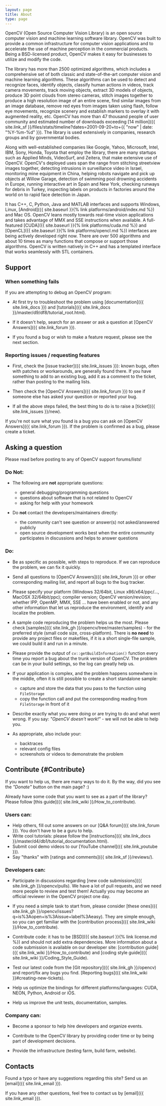 ```yaml
---
layout: page
title: About
type: page
---
```


OpenCV (Open Source Computer Vision Library) is an open source computer vision and machine learning software library. OpenCV was built to provide a common infrastructure for computer vision applications and to accelerate the use of machine perception in the commercial products. Being a BSD-licensed product, OpenCV makes it easy for businesses to utilize and modify the code.

The library has more than 2500 optimized algorithms, which includes a comprehensive set of both classic and state-of-the-art computer vision and machine learning algorithms. These algorithms can be used to detect and recognize faces, identify objects, classify human actions in videos, track camera movements, track moving objects, extract 3D models of objects, produce 3D point clouds from stereo cameras, stitch images together to produce a high resolution image of an entire scene, find similar images from an image database, remove red eyes from images taken using flash, follow eye movements, recognize scenery and establish markers to overlay it with augmented reality, etc. OpenCV has more than 47 thousand people of user community and estimated number of downloads exceeding [14 million]({{ site.link_sf }}/files/stats/timeline?dates=2001-09-20+to+{{ "now" | date: "%Y-%m-%d" }}). The library is used extensively in companies, research groups and by governmental bodies.

Along with well-established companies like Google, Yahoo, Microsoft, Intel, IBM, Sony, Honda, Toyota that employ the library, there are many startups such as Applied Minds, VideoSurf, and Zeitera, that make extensive use of OpenCV. OpenCV's deployed uses span the range from stitching streetview images together, detecting intrusions in surveillance video in Israel, monitoring mine equipment in China, helping robots navigate and pick up objects at Willow Garage, detection of swimming pool drowning accidents in Europe, running interactive art in Spain and New York, checking runways for debris in Turkey, inspecting labels on products in factories around the world on to rapid face detection in Japan.

It has C++, C, Python, Java and MATLAB interfaces and supports Windows, Linux, [Android]({{ site.baseurl }}{% link platforms/android/index.md %}) and Mac OS. OpenCV leans mostly towards real-time vision applications and takes advantage of MMX and SSE instructions when available. A full-featured [CUDA]({{ site.baseurl }}{% link platforms/cuda.md %}) and [OpenCL]({{ site.baseurl }}{% link platforms/opencl.md %}) interfaces are being actively developed right now. There are over 500 algorithms and about 10 times as many functions that compose or support those algorithms. OpenCV is written natively in C++ and has a templated interface that works seamlessly with STL containers.


Support
-------

### When something fails

If you are attempting to debug an OpenCV program:

- At first try to troubleshoot the problem using [documentation]({{ site.link_docs }}) and [tutorials]({{ site.link_docs }}/master/d9/df8/tutorial_root.html).

- If it doesn't help, search for an answer or ask a question at [OpenCV Answers]({{ site.link_forum }}).

- If you found a bug or wish to make a feature request, please see the next section.


### Reporting issues / requesting features

- First, check the [issue tracker]({{ site.link_issues }}): known bugs, often with patches or workarounds, are generally found there. If you have something to add to an existing bug, add it as a comment to the ticket, rather than posting to the mailing lists.

- Then check the [OpenCV Answers]({{ site.link_forum }}) to see if someone else has asked your question or reported your bug.

- If all the above steps failed, the best thing to do is to raise a [ticket]({{ site.link_issues }}/new).

If you're not sure what you found is a bug you can ask on [OpenCV Answers]({{ site.link_forum }}). If the problem is confirmed as a bug, please create a ticket.


Asking a question
-----------------

Please read before posting to any of OpenCV support forums/lists!

### Do Not:

- The following are **not** appropriate questions:
    - general debugging/programming questions
    - questions about software that is not related to OpenCV
    - asking for help with your homework

- Do **not** contact the developers/maintainers directly:
    - the community can't see question or answer(s) not asked/answered publicly
    - open source development works best when the entire community participates in discussions and helps to answer questions

### Do:

- Be as specific as possible, with steps to reproduce. If we can reproduce the problem, we can fix it quickly.

- Send all questions to [OpenCV Answers]({{ site.link_forum }}) or other corresponding mailing list, and report all bugs to the bug tracker.

- Please specify your platform (Windows 32/64bit, Linux x86/x64/ppc/..., MacOSX 32/64bit/ppc); compiler version; OpenCV version/revision; whether IPP, OpenMP, MMX, SSE ... have been enabled or not, and any other information that let us reproduce the environment, identify and localize the problem.

- A sample code reproducing the problem helps us the most. Please check [samples]({{ site.link_gh }}/opencv/tree/master/samples) - for the preferred style (small code size, cross-platform). There is **no need** to provide any project files or makefiles, if it is a short single-file sample, we could build it and run in a minute.

- Please provide the output of `cv::getBuildInformation()` function every time you report a bug about the trunk version of OpenCV. The problem can be in your build settings, so the log can greatly help us.

- If your application is complex, and the problem happens somewhere in the middle, often it is still possible to create a short standalone sample:
    - capture and store the data that you pass to the function using `FileStorage`
    - copy the function call and put the corresponding reading from `FileStorage` in front of it

- Describe exactly what you were doing or are trying to do and what went wrong. If you say: *"OpenCV doesn't work!"* - we will not be able to help you.

- As appropriate, also include your:
    - backtraces
    - relevant config files
    - screenshots or videos to demonstrate the problem


Contribute {#Contribute}
----------

If you want to help us, there are many ways to do it. By the way, did you see the *"Donate"* button on the main page? :)

Already have some code that you want to see as a part of the library? Please follow [this guide]({{ site.link_wiki }}/How_to_contribute).

### Users can:

- Help others, fill out some answers on our [Q&A forum]({{ site.link_forum }}). You don't have to be a guru to help.
- Write cool tutorials: please follow the [instructions]({{ site.link_docs }}/master/d4/db1/tutorial_documentation.html).
- Submit cool demo videos to our [YouTube channel]({{ site.link_youtube }}).
- Say "thanks" with [ratings and comments]({{ site.link_sf }}/reviews/).


### Developers can:

- Participate in discussions regarding [new code submissions]({{ site.link_gh }}/opencv/pulls). We have a lot of pull requests, and we need more people to review and test them! Actually you may become an official reviewer in the OpenCV project one day.

- If you need a simple task to start from, please consider [these ones]({{ site.link_gh }}/opencv/issues?q=is%3Aopen+is%3Aissue+label%3Aeasy). They are simple enough, so you can get familiar with the [contribution process]({{ site.link_wiki }}/How_to_contribute).

- Contribute code: it has to be [BSD]({{ site.baseurl }}{% link license.md %}) and should not add extra dependencies. More information about a code submission is available on our developer site: [contribution guide]({{ site.link_wiki }}/How_to_contribute) and [coding style guide]({{ site.link_wiki }}/Coding_Style_Guide).

- Test our latest code from the [Git repository]({{ site.link_gh }}/opencv) and report/fix any bugs you find. [Reporting bugs]({{ site.link_wiki }}#creating-new-tickets).

- Help us optimize the bindings for different platforms/languages: CUDA, NEON, Python, Android or iOS.

- Help us improve the unit tests, documentation, samples.


### Company can:

- Become a sponsor to help hire developers and organize events.

- Contribute to the OpenCV library by providing coder time or by being part of development decisions.

- Provide the infrastructure (testing farm, build farm, website).

Contacts
--------

Found a typo or have any suggestions regarding this site? Send us an [email]({{ site.link_email }}).

If you have any other questions, feel free to contact us by [email]({{ site.link_email }}).

